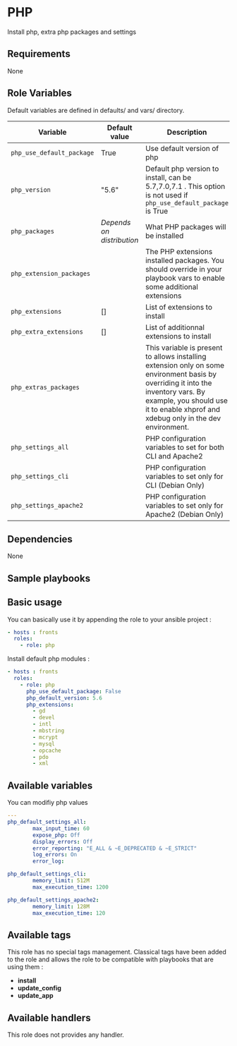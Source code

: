 PHP
=====

Install php, extra php packages and settings

Requirements
------------

None

Role Variables
--------------

Default variables are defined in defaults/ and vars/ directory.

Variable | Default value |Description
---------|---------------|------------
`php_use_default_package`  | True | Use default version of php
`php_version`  | "5.6" | Default php version to install, can be 5.7,7.0,7.1 . This option is not used if `php_use_default_package` is True
`php_packages` | *Depends on distribution* | What PHP packages will be installed
`php_extension_packages`| | The PHP extensions installed packages. You should override in your playbook vars to enable some additional extensions
`php_extensions`| [] | List of extensions to install
`php_extra_extensions`| [] | List of additionnal extensions to install
`php_extras_packages`| | This variable is present to allows installing extension only on some environment basis by overriding it into the inventory vars. By example, you should use it to enable xhprof and xdebug only in the dev environment.
`php_settings_all`| | PHP configuration variables to set for both CLI and Apache2
`php_settings_cli`| | PHP configuration variables to set only for CLI (Debian Only)
`php_settings_apache2`| | PHP configuration variables to set only for Apache2 (Debian Only)

Dependencies
------------

None

Sample playbooks
---------------

## Basic usage

You can basically use it by appending the role to your ansible project :

```yml
- hosts : fronts
  roles:
    - role: php
```
Install default php modules :

```yml
- hosts : fronts
  roles:
    - role: php
      php_use_default_package: False
      php_default_version: 5.6
      php_extensions:
        - gd
        - devel
        - intl
        - mbstring
        - mcrypt
        - mysql
        - opcache
        - pdo
        - xml
```

## Available variables

You can modifiy php values

```YAML
---
php_default_settings_all:
        max_input_time: 60
        expose_php: Off
        display_errors: Off
        error_reporting: "E_ALL & ~E_DEPRECATED & ~E_STRICT"
        log_errors: On
        error_log:

php_default_settings_cli:
        memory_limit: 512M
        max_execution_time: 1200

php_default_settings_apache2:
        memory_limit: 128M
        max_execution_time: 120
```

## Available tags

This role has no special tags management. Classical tags have been added to the role and allows the role to be compatible with playbooks that are using them :

* **install**
* **update_config**
* **update_app**

## Available handlers

This role does not provides any handler.
